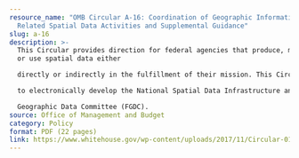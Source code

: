 ```yaml
---
resource_name: "OMB Circular A-16: Coordination of Geographic Information, and
  Related Spatial Data Activities and Supplemental Guidance"
slug: a-16
description: >-
  This Circular provides direction for federal agencies that produce, maintain
  or use spatial data either

  directly or indirectly in the fulfillment of their mission. This Circular establishes a coordinated approach

  to electronically develop the National Spatial Data Infrastructure and establishes the Federal

  Geographic Data Committee (FGDC).
source: Office of Management and Budget
category: Policy
format: PDF (22 pages)
link: https://www.whitehouse.gov/wp-content/uploads/2017/11/Circular-016.pdf
---
```

